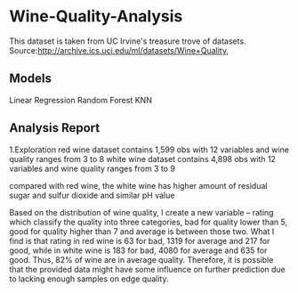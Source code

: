 # Wine-Quality-Analysis
This dataset is taken from UC Irvine's treasure trove of datasets. Source:http://archive.ics.uci.edu/ml/datasets/Wine+Quality,

## Models
Linear Regression
Random Forest
KNN

## Analysis Report
1.Exploration
red wine dataset contains 1,599 obs with 12 variables and wine quality ranges from 3 to 8
white wine dataset contains 4,898 obs with 12 variables and wine quality ranges from 3 to 9

compared with red wine, the white wine has higher amount of residual sugar and sulfur dioxide and similar pH value

Based on the distribution of wine quality, I create a new variable – rating which classify the quality into three categories, bad for quality lower than 5, good for quality higher than 7 and average is between those two. What I find is that rating in red wine is 63 for bad, 1319 for average and 217 for good, while in white wine is 183 for bad, 4080 for average and 635 for good. Thus, 82% of wine are in average quality. Therefore, it is possible that the provided data might have some influence on further prediction due to lacking enough samples on edge quality. 

